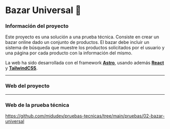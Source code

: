 # Bazar Universal 🛒

### Información del proyecto
Este proyecto es una solución a una prueba técnica. Consiste en crear un bazar online dado un conjunto de productos.
El bazar debe incluir un sistema de búsqueda que muestre los productos solicitados por el usuario y una página por cada producto con la información del mismo.

La web ha sido desarrollada con el framework **[Astro](https://astro.build/)**, usando además **[React](https://es.react.dev/)** y **[TailwindCSS](https://tailwindcss.com/)**.

---

### Web del proyecto

---

### Web de la prueba técnica
https://github.com/midudev/pruebas-tecnicas/tree/main/pruebas/02-bazar-universal
